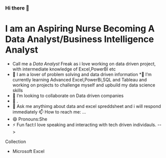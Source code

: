 ### Hi there 👋

# **I am an Aspiring Nurse Becoming A Data Analyst/Business Intelligence Analyst**
* Call me a *Data Analyst* Freak as i love working on data driven project, with intermediate knowledge of Excel,PowerBI etc
* 🔭 I am a lover of problem solving and data driven information
*🤔 I’m currently learning Advanced Excel,PowerBi,SQL and Tableau and working on projects to challenge myself and upbuild my data science skills
* 👯 I’m looking to collaborate on Data driven companies 
* 🤔 .
* 💬 Ask me anythimg about data and excel spreddsheet and i will respond immediately 📫 How to reach me: ...[](www.linkedin.com/in/jeremiah-amarachi-74ba112a7)
* 😄 Pronouns:She
* ⚡ Fun fact:I love speaking and interacting with tech driven individauls.
-->

Collection

* Microsoft Excel
